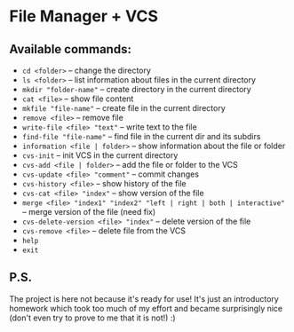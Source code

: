 # File Manager + VCS
## Available commands:
* `cd <folder>` – change the directory
* `ls <folder>` – list information about files in the current directory
* `mkdir "folder-name"` – create directory in the current directory
* `cat <file>` – show file content
* `mkfile "file-name"` – create file in the current directory
* `remove <file>` – remove file
* `write-file <file> "text"` – write text to the file
* `find-file "file-name"` – find file in the current dir and its subdirs
* `information <file | folder>` – show information about the file or folder
* `cvs-init` – init VCS in the current directory
* `cvs-add <file | folder>` – add the file or folder to the VCS 
* `cvs-update <file> "comment"` –  commit changes
* `cvs-history <file>` – show history of the file
* `cvs-cat <file> "index"` – show version of the file
* `merge <file> "index1" "index2" "left | right | both | interactive"` – merge version of the file (need fix)
* `cvs-delete-version <file> "index"` – delete version of the file
* `cvs-remove <file>` – delete file from the VCS
* `help`
* `exit`

## P.S.
The project is here not because it's ready for use! It's just an introductory homework which took too much of my effort and became surprisingly nice (don't even try to prove to me that it is not!) :)
